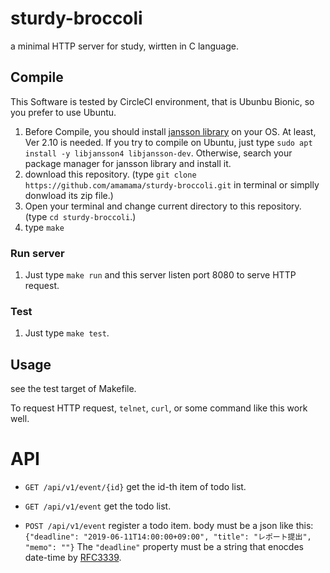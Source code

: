 # sturdy-broccoli

a minimal HTTP server for study, wirtten in C language.

## Compile

This Software is tested by CircleCI environment, that is Ubunbu Bionic, so you prefer to use Ubuntu.

1. Before Compile, you should install [jansson library](https://jansson.readthedocs.io/en/2.12/) on your OS. At least, Ver 2.10 is needed.
   If you try to compile on Ubuntu, just type `sudo apt install -y libjansson4 libjansson-dev`. Otherwise, search your package manager for jansson library and install it.
1. download this repository. (type `git clone https://github.com/amamama/sturdy-broccoli.git` in terminal or simplly donwload its zip file.)
1. Open your terminal and change current directory to this repository. (type `cd sturdy-broccoli`.)
1. type `make`

### Run server

1. Just type `make run`
   and this server listen port 8080 to serve HTTP request.

### Test

1. Just type `make test`.

## Usage

see the test target of Makefile.

To request HTTP request, `telnet`, `curl`, or some command like this work well. 

# API

- `GET /api/v1/event/{id}`
  get the id-th item of todo list.

- `GET /api/v1/event`
  get the todo list.

- `POST /api/v1/event`
  register a todo item.
  body must be a json like this: `{"deadline": "2019-06-11T14:00:00+09:00", "title": "レポート提出", "memo": ""}`
  The `"deadline"` property must be a string that enocdes date-time by [RFC3339](https://tools.ietf.org/html/rfc3339#section-5.6).
